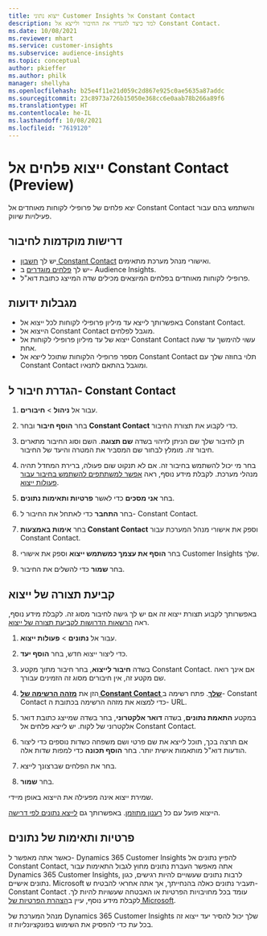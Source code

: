 ```yaml
---
title: ייצוא נתוני Customer Insights אל Constant Contact
description: למד כיצד להגדיר את החיבור ולייצא אל Constant Contact.
ms.date: 10/08/2021
ms.reviewer: mhart
ms.service: customer-insights
ms.subservice: audience-insights
ms.topic: conceptual
author: pkieffer
ms.author: philk
manager: shellyha
ms.openlocfilehash: b25e4f11e21d059c2d867e925c0ae5635a87addc
ms.sourcegitcommit: 23c8973a726b15050e368cc6e0aab78b266a89f6
ms.translationtype: HT
ms.contentlocale: he-IL
ms.lasthandoff: 10/08/2021
ms.locfileid: "7619120"
---
```

# <a name="export-segments-to-constant-contact-preview"></a>ייצוא פלחים אל Constant Contact‏ (Preview)

יצא פלחים של פרופילי לקוחות מאוחדים אל Constant Contact והשתמש בהם עבור פעילויות שיווק. 

## <a name="prerequisites-for-a-connection"></a>דרישות מוקדמות לחיבור

-   יש לך [חשבון Constant Contact](https://www.constantcontact.com/account-home) ואישורי מנהל מערכת מתאימים.
-   יש לך [פלחים מוגדרים](segments.md) ב- Audience Insights.
-   פרופילי לקוחות מאוחדים בפלחים המיוצאים מכילים שדה המייצג כתובת דוא"ל.

## <a name="known-limitations"></a>מגבלות ידועות

- באפשרותך לייצא עד מיליון פרופילי לקוחות לכל ייצוא אל Constant Contact.
- הייצוא אל Constant Contact מוגבל לפלחים.
- ייצוא של עד מיליון פרופילי לקוחות אל Constant Contact עשוי להימשך עד שעה אחת. 
- מספר פרופילי הלקוחות שתוכל לייצא אל Constant Contact תלוי בחוזה שלך עם Constant Contact ומוגבל בהתאם לתנאיו.

## <a name="set-up-connection-to-constant-contact"></a>הגדרת חיבור ל- Constant Contact

1. עבור אל **ניהול** > **חיבורים**.

1. בחר **הוסף חיבור** ובחר **Constant Contact** כדי לקבוע את תצורת החיבור.

1. תן לחיבור שלך שם הניתן לזיהוי בשדה **שם תצוגה**. השם וסוג החיבור מתארים חיבור זה. מומלץ לבחור שם המסביר את המטרה והיעד של החיבור.

1. בחר מי יכול להשתמש בחיבור זה. אם לא תנקוט שום פעולה, ברירת המחדל תהיה מנהלי מערכת. לקבלת מידע נוסף, ראה [אפשר למשתתפים להשתמש בחיבור עבור פעולות ייצוא](connections.md#allow-contributors-to-use-a-connection-for-exports).

1. בחר **אני מסכים** כדי לאשר **פרטיות ותאימות נתונים**.

1. בחר **התחבר** כדי לאתחל את החיבור ל- Constant Contact.

1. בחר **אימות באמצעות Constant Contact** וספק את אישורי מנהל המערכת עבור Constant Contact. 

1. בחר **הוסף את עצמך כמשתמש ייצוא** וספק את אישורי Customer Insights שלך.

1. בחר **שמור** כדי להשלים את החיבור.

## <a name="configure-an-export"></a>קביעת תצורה של ייצוא

באפשרותך לקבוע תצורת ייצוא זה אם יש לך גישה לחיבור מסוג זה. לקבלת מידע נוסף, ראה [הרשאות הדרושות לקביעת תצורה של ייצוא](export-destinations.md#set-up-a-new-export).

1. עבור אל **נתונים** > **פעולות ייצוא**.

1. כדי ליצור ייצוא חדש, בחר **הוסף יעד**.

1. בשדה **חיבור לייצוא**, בחר חיבור מתוך מקטע Constant Contact. אם אינך רואה שם מקטע זה, אין חיבורים מסוג זה הזמינים עבורך.

1. הזן את [**מזהה הרשימה של Constant Contact שלך**](https://app.constantcontact.com/pages/contacts/ui#lists). פתח רשימה ב- Constant Contact כדי למצוא את מזהה הרשימה בכתובת ה- URL.

1. במקטע **התאמת נתונים**, בשדה **דואר אלקטרוני**, בחר בשדה שמייצג כתובת דואר אלקטרוני של לקוח. יש לייצא פלחים אל Constant Contact.

1. אם תרצה בכך, תוכל לייצא את שם פרטי ושם משפחה כשדות נוספים כדי ליצור הודעות דוא"ל מותאמות אישית יותר. בחר **הוסף תכונה** כדי למפות שדות אלה.

1. בחר את הפלחים שברצונך לייצא.

1. בחר **שמור**.

שמירת ייצוא אינה מפעילה את הייצוא באופן מיידי.

הייצוא פועל עם כל [רענון מתוזמן](system.md#schedule-tab). באפשרותך גם [לייצא נתונים לפי דרישה](export-destinations.md#run-exports-on-demand). 


## <a name="data-privacy-and-compliance"></a>פרטיות ותאימות של נתונים

כאשר אתה מאפשר ל- Dynamics 365 Customer Insights להפיץ נתונים אל Constant Contact, אתה מאפשר העברת נתונים מחוץ לגבול התאימות עבור Dynamics 365 Customer Insights, לרבות נתונים שעשויים להיות רגישים, כגון נתונים אישיים. Microsoft תעביר נתונים כאלה בהנחייתך, אך אתה אחראי להבטיח ש- Constant Contact עומד בכל מחויבויות הפרטיות או האבטחה שעשויות להיות לך. לקבלת מידע נוסף, עיין ב[הצהרת הפרטיות של Microsoft](https://go.microsoft.com/fwlink/?linkid=396732).

מנהל המערכת של Dynamics 365 Customer Insights שלך יכול להסיר יעד ייצוא זה בכל עת כדי להפסיק את השימוש בפונקציונליות זו.
